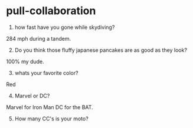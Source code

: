 # pull-collaboration

1. how fast have you gone while skydiving?

284 mph during a tandem.

2. Do you think those fluffy japanese pancakes are as good as they look?

100% my dude.

3. whats your favorite color?

Red

4. Marvel or DC?

Marvel for Iron Man DC for the BAT.

5. How many CC's is your moto?